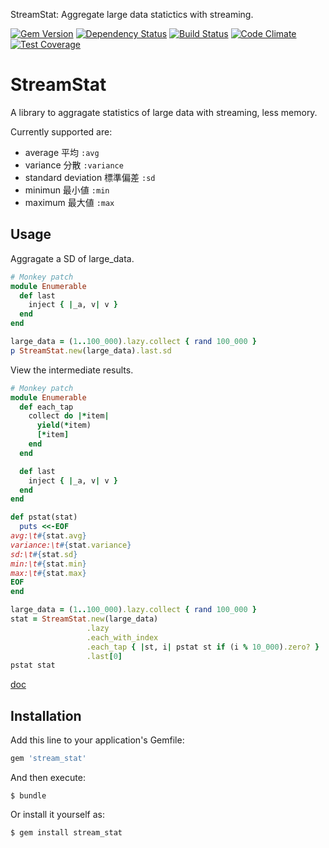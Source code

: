 StreamStat: Aggregate large data statictics with streaming.

[![Gem Version](https://badge.fury.io/rb/stream_stat.svg)](https://badge.fury.io/rb/stream_stat)
[![Dependency Status](https://gemnasium.com/badges/github.com/ne-sachirou/stream_stat.svg)](https://gemnasium.com/github.com/ne-sachirou/stream_stat)
[![Build Status](https://travis-ci.org/ne-sachirou/stream_stat.svg?branch=master)](https://travis-ci.org/ne-sachirou/stream_stat)
[![Code Climate](https://codeclimate.com/github/ne-sachirou/stream_stat/badges/gpa.svg)](https://codeclimate.com/github/ne-sachirou/stream_stat)
[![Test Coverage](https://codeclimate.com/github/ne-sachirou/stream_stat/badges/coverage.svg)](https://codeclimate.com/github/ne-sachirou/stream_stat/coverage)

StreamStat
==
A library to aggragate statistics of large data with streaming, less memory.

Currently supported are:

- average 平均 `:avg`
- variance 分散 `:variance`
- standard deviation 標準偏差 `:sd`
- minimun 最小値 `:min`
- maximum 最大値 `:max`

Usage
--

Aggragate a SD of large_data.

```ruby
# Monkey patch
module Enumerable
  def last
    inject { |_a, v| v }
  end
end

large_data = (1..100_000).lazy.collect { rand 100_000 }
p StreamStat.new(large_data).last.sd
```

View the intermediate results.

```ruby
# Monkey patch
module Enumerable
  def each_tap
    collect do |*item|
      yield(*item)
      [*item]
    end
  end

  def last
    inject { |_a, v| v }
  end
end

def pstat(stat)
  puts <<-EOF
avg:\t#{stat.avg}
variance:\t#{stat.variance}
sd:\t#{stat.sd}
min:\t#{stat.min}
max:\t#{stat.max}
EOF
end

large_data = (1..100_000).lazy.collect { rand 100_000 }
stat = StreamStat.new(large_data)
                 .lazy
                 .each_with_index
                 .each_tap { |st, i| pstat st if (i % 10_000).zero? }
                 .last[0]
pstat stat
```

[doc](http://www.rubydoc.info/gems/stream_stat)

Installation
--
Add this line to your application's Gemfile:

```ruby
gem 'stream_stat'
```

And then execute:

    $ bundle

Or install it yourself as:

    $ gem install stream_stat
